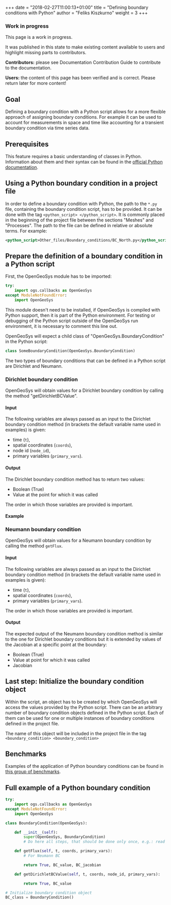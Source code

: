 +++
date = "2018-02-27T11:00:13+01:00"
title = "Defining boundary conditions with Python"
author = "Feliks Kiszkurno"
weight = 3
+++
<div class="note">

### Work in progress

This page is a work in progress.

It was published in this state to make existing content available to users and highlight missing parts to contributors.

**Contributors:** please see Documentation Contribution Guide to contribute to the documentation.

**Users:** the content of this page has been verified and is correct. Please return later for more content!

</div>

## Goal

Defining a boundary condition with a Python script allows for a more flexible approach of assigning boundary conditions.
For example it can be used to account for measurements in space and time like accounting for a transient boundary condition via
time series data.

## Prerequisites

This feature requires a basic understanding of classes in Python. Information about them and their syntax can be found in the
[official Python documentation](https://docs.python.org/3/tutorial/classes.html).

## Using a Python boundary condition in a project file

<!-- TODO: add a description of how to call a Python bc from the boundary condition tag -->

In order to define a boundary condition with Python, the path to the `*.py` file, containing the boundary condition script, has
to be provided.
It can be done with the tag `<python_script> </python_script>`.
It is commonly placed in the beginning of the project file between the sections "Meshes" and "Processes".
The path to the file can be defined in relative or absolute terms. For example:

```xml
<python_script>Other_files/Boundary_conditions/BC_North.py</python_script>
```

## Prepare the definition of a boundary condition in a Python script

First, the OpenGeoSys module has to be imported:

```python
try:
    import ogs.callbacks as OpenGeoSys
except ModuleNotFoundError:
    import OpenGeoSys
```

This module doesn't need to be installed, if OpenGeoSys is compiled with Python support, then it is part of the Python
environment.
For testing or debugging of the Python script outside of the OpenGeoSys run environment, it is necessary to comment this line
out.

OpenGeoSys will expect a child class of "OpenGeoSys.BoundaryCondition" in the Python script:

```python
class SomeBoundaryCondition(OpenGeoSys.BoundaryCondition)
```

The two types of boundary conditions that can be defined in a Python script are Dirichlet and Neumann.

### Dirichlet boundary condition

OpenGeoSys will obtain values for a Dirichlet boundary condition by calling the method "getDirichletBCValue".

#### Input

The following variables are always passed as an input to the Dirichlet boundary condition method (in brackets the default
variable name used in examples) is given:

- time (`t`),
- spatial coordinates (`coords`),
- node id (`node_id`),
- primary variables (`primary_vars`).

#### Output

The Dirichlet boundary condition method has to return two values:

- Boolean (True)
- Value at the point for which it was called

The order in which those variables are provided is important.

#### Example

### Neumann boundary condition

OpenGeoSys will obtain values for a Neumann boundary condition by calling the method `getFlux`.

#### Input

The following variables are always passed as an input to the Dirichlet boundary condition method (in brackets the default variable name used in examples is given):

- time (`t`),
- spatial coordinates (`coords`),
- primary variables (`primary_vars`).

The order in which those variables are provided is important.

#### Output

The expected output of the Neumann boundary condition method is similar to the one for Dirichlet boundary conditions but it is
extended by values of the Jacobian at a specific point at the boundary:

- Boolean (True)
- Value at point for which it was called
- Jacobian

## Last step: Initialize the boundary condition object

Within the script, an object has to be created by which OpenGeoSys will access the values provided by the Python script.
There can be an arbitrary number of boundary condition objects defined in the Python script.
Each of them can be used for one or multiple instances of boundary conditions defined in the project file.

The name of this object will be included in the project file in the tag `<boundary_condition> <boundary_condition>`

## Benchmarks

Examples of the application of Python boundary conditions can be found in [this group of benchmarks](/docs/benchmarks/python-bc/).

## Full example of a Python boundary condition

```python
try:
    import ogs.callbacks as OpenGeoSys
except ModuleNotFoundError:
    import OpenGeoSys

class BoundaryCondition(OpenGeoSys):

    def __init__(self):
        super(OpenGeoSys, BoundaryCondition)
        # Do here all steps, that should be done only once, e.g.: read and preprocess the data from csv file

    def getFlux(self, t, coords, primary_vars):
        # For Neumann BC

        return True, BC_value, BC_jacobian

    def getDirichletBCValue(self, t, coords, node_id, primary_vars):

        return True, BC_value

# Initialize boundary condition object
BC_class = BoundaryCondition()
```
